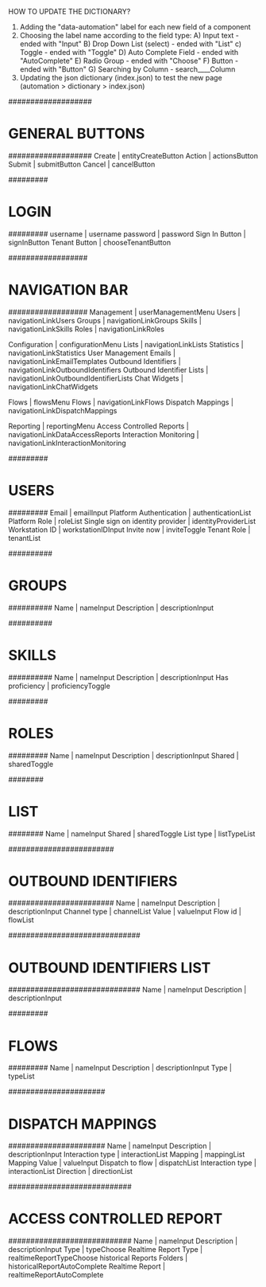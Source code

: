 

HOW TO UPDATE THE DICTIONARY?
1. Adding the "data-automation" label for each new field of a component
2. Choosing the label name according to the field type:
    A) Input text - ended with "Input"
    B) Drop Down List (select) - ended with "List" 
    c) Toggle - ended with "Toggle"
    D) Auto Complete Field - ended with "AutoComplete"
    E) Radio Group - ended with "Choose"
    F) Button - ended with "Button"
    G) Searching by Column  - search____Column
3. Updating the json dictionary (index.json) to test the new page (automation > dictionary > index.json)


###################
# GENERAL BUTTONS #
###################
Create  |   entityCreateButton
Action  |   actionsButton
Submit  |   submitButton
Cancel  |   cancelButton


#########
# LOGIN #
#########
username        |   username
password        |   password
Sign In Button  |   signInButton
Tenant Button   |   chooseTenantButton


##################
# NAVIGATION BAR #
##################
Management  |   userManagementMenu
Users       |   navigationLinkUsers
Groups      |   navigationLinkGroups
Skills      |   navigationLinkSkills
Roles       |   navigationLinkRoles

Configuration               |   configurationMenu
Lists                       |   navigationLinkLists
Statistics                  |   navigationLinkStatistics
User Management Emails      |   navigationLinkEmailTemplates
Outbound Identifiers        |   navigationLinkOutboundIdentifiers
Outbound Identifier Lists   |   navigationLinkOutboundIdentifierLists
Chat Widgets                |   navigationLinkChatWidgets

Flows                |   flowsMenu
Flows                |   navigationLinkFlows
Dispatch Mappings    |   navigationLinkDispatchMappings

Reporting                   |   reportingMenu
Access Controlled Reports   |   navigationLinkDataAccessReports
Interaction Monitoring      |   navigationLinkInteractionMonitoring


#########
# USERS #
#########
Email                               |   emailInput
Platform Authentication             |   authenticationList
Platform Role                       |   roleList
Single sign on identity provider    |   identityProviderList
Workstation ID                      |   workstationIDInput
Invite now                          |   inviteToggle
Tenant Role                         |   tenantList


##########
# GROUPS #
##########
Name        |  nameInput
Description |	descriptionInput


##########
# SKILLS #
##########
Name            |  nameInput
Description     |	descriptionInput
Has proficiency |   proficiencyToggle


#########
# ROLES #
#########
Name        |  nameInput
Description |	descriptionInput
Shared      |   sharedToggle


########
# LIST #
########
Name        |  nameInput
Shared      |  sharedToggle
List type   |   listTypeList


########################
# OUTBOUND IDENTIFIERS #
########################
Name            |  nameInput
Description     |	descriptionInput
Channel type    |   channelList
Value           |   valueInput
Flow id         |   flowList


##############################
# OUTBOUND IDENTIFIERS LIST #
##############################
Name            |  nameInput
Description     |	descriptionInput


#########
# FLOWS #
#########
Name        |  nameInput
Description |	descriptionInput
Type        |   typeList


######################
# DISPATCH MAPPINGS  #
######################
Name                |  nameInput
Description         |	descriptionInput
Interaction type    |   interactionList
Mapping             |       mappingList
Mapping Value       |   valueInput
Dispatch to flow    |   dispatchList
Interaction type    |   interactionList
Direction           |   directionList


############################
# ACCESS CONTROLLED REPORT #
############################
Name                        |  nameInput
Description                 |	descriptionInput
Type                        |   typeChoose
Realtime Report Type        |   realtimeReportTypeChoose
historical Reports Folders  |   historicalReportAutoComplete
Realtime Report             |   realtimeReportAutoComplete